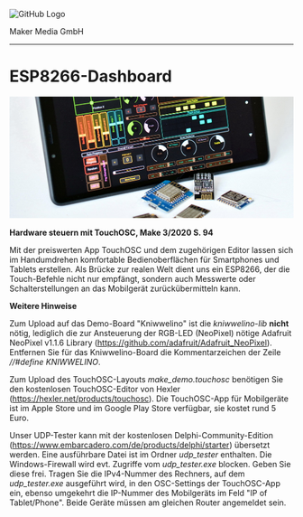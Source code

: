 ![GitHub Logo](http://www.heise.de/make/icons/make_logo.png)

Maker Media GmbH

***

# ESP8266-Dashboard

![Picture](https://github.com/MakeMagazinDE/TouchOSC-ESP8266/blob/master/aufm_gh.JPG)

**Hardware steuern mit TouchOSC, Make 3/2020 S. 94**

Mit der preiswerten App TouchOSC und dem zugehörigen Editor lassen sich im Handumdrehen komfortable Bedienoberflächen für Smartphones und Tablets erstellen. Als Brücke zur realen Welt dient uns ein ESP8266, der die Touch-Befehle nicht nur empfängt, sondern auch Messwerte oder Schalterstellungen an das Mobilgerät zurückübermitteln kann. 

**Weitere Hinweise**

Zum Upload auf das Demo-Board "Kniwwelino" ist die *kniwwelino-lib* **nicht** nötig, lediglich die zur Ansteuerung der RGB-LED (NeoPixel) nötige Adafruit NeoPixel v1.1.6 Library (https://github.com/adafruit/Adafruit_NeoPixel). Entfernen Sie für das Kniwwelino-Board die Kommentarzeichen der Zeile *//#define KNIWWELINO*.

Zum Upload des TouchOSC-Layouts *make_demo.touchosc* benötigen Sie den kostenlosen TouchOSC-Editor von Hexler (https://hexler.net/products/touchosc). Die TouchOSC-App für Mobilgeräte ist im Apple Store und im Google Play Store verfügbar, sie kostet rund 5 Euro.

Unser UDP-Tester kann mit der kostenlosen Delphi-Community-Edition (https://www.embarcadero.com/de/products/delphi/starter) übersetzt werden. Eine ausführbare Datei ist im Ordner *udp_tester* enthalten. Die Windows-Firewall wird evt. Zugriffe vom *udp_tester.exe* blocken. Geben Sie diese frei. Tragen Sie die IPv4-Nummer des Rechners, auf dem *udp_tester.exe* ausgeführt wird, in den OSC-Settings der TouchOSC-App ein, ebenso umgekehrt die IP-Nummer des Mobilgeräts im Feld "IP of Tablet/Phone". Beide Geräte müssen am gleichen Router angemeldet sein.
